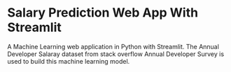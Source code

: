 
# Salary Prediction Web App With Streamlit

A Machine Learning web application in Python with Streamlit. The Annual Developer Salaray dataset from stack overflow Annual Developer Survey is used to build this machine learning model.
